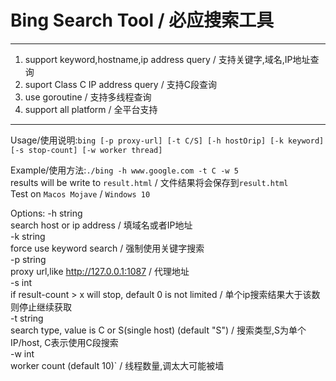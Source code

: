 # Bing Search Tool / 必应搜索工具
---------

 1. support keyword,hostname,ip address query / 支持关键字,域名,IP地址查询
 2. suport Class C IP address query / 支持C段查询
 3. use goroutine / 支持多线程查询
 4. support all platform / 全平台支持
 
---------
Usage/使用说明:`bing [-p proxy-url] [-t C/S] [-h hostOrip] [-k keyword] [-s stop-count] [-w worker thread]`  

Example/使用方法:`./bing -h www.google.com -t C -w 5`  
results will be write to `result.html` / 文件结果将会保存到`result.html`  
Test on `Macos Mojave` / `Windows 10`  

Options:
  -h string  
    	search host or ip address / 填域名或者IP地址   
  -k string  
    	force use keyword search / 强制使用关键字搜索  
  -p string  
    	proxy url,like http://127.0.0.1:1087 / 代理地址  
  -s int  
    	if result-count > x will stop, default 0 is not limited / 单个ip搜索结果大于该数则停止继续获取  
  -t string  
    	search type, value is C or S(single host) (default "S") / 搜索类型,S为单个IP/host, C表示使用C段搜索  
  -w int  
    	worker count (default 10)` / 线程数量,调太大可能被墙  
